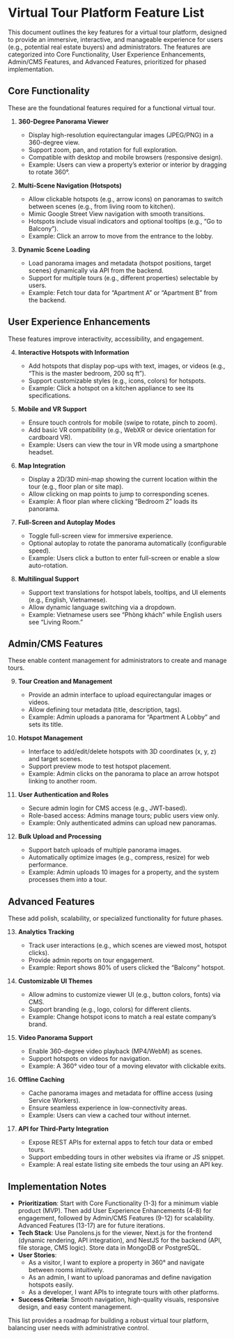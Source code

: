 # Virtual Tour Platform Feature List

This document outlines the key features for a virtual tour platform, designed to provide an immersive, interactive, and manageable experience for users (e.g., potential real estate buyers) and administrators. The features are categorized into Core Functionality, User Experience Enhancements, Admin/CMS Features, and Advanced Features, prioritized for phased implementation.

## Core Functionality
These are the foundational features required for a functional virtual tour.

1. **360-Degree Panorama Viewer**
   - Display high-resolution equirectangular images (JPEG/PNG) in a 360-degree view.
   - Support zoom, pan, and rotation for full exploration.
   - Compatible with desktop and mobile browsers (responsive design).
   - Example: Users can view a property’s exterior or interior by dragging to rotate 360°.

2. **Multi-Scene Navigation (Hotspots)**
   - Allow clickable hotspots (e.g., arrow icons) on panoramas to switch between scenes (e.g., from living room to kitchen).
   - Mimic Google Street View navigation with smooth transitions.
   - Hotspots include visual indicators and optional tooltips (e.g., “Go to Balcony”).
   - Example: Click an arrow to move from the entrance to the lobby.

3. **Dynamic Scene Loading**
   - Load panorama images and metadata (hotspot positions, target scenes) dynamically via API from the backend.
   - Support for multiple tours (e.g., different properties) selectable by users.
   - Example: Fetch tour data for “Apartment A” or “Apartment B” from the backend.

## User Experience Enhancements
These features improve interactivity, accessibility, and engagement.

4. **Interactive Hotspots with Information**
   - Add hotspots that display pop-ups with text, images, or videos (e.g., “This is the master bedroom, 200 sq ft”).
   - Support customizable styles (e.g., icons, colors) for hotspots.
   - Example: Click a hotspot on a kitchen appliance to see its specifications.

5. **Mobile and VR Support**
   - Ensure touch controls for mobile (swipe to rotate, pinch to zoom).
   - Add basic VR compatibility (e.g., WebXR or device orientation for cardboard VR).
   - Example: Users can view the tour in VR mode using a smartphone headset.

6. **Map Integration**
   - Display a 2D/3D mini-map showing the current location within the tour (e.g., floor plan or site map).
   - Allow clicking on map points to jump to corresponding scenes.
   - Example: A floor plan where clicking “Bedroom 2” loads its panorama.

7. **Full-Screen and Autoplay Modes**
   - Toggle full-screen view for immersive experience.
   - Optional autoplay to rotate the panorama automatically (configurable speed).
   - Example: Users click a button to enter full-screen or enable a slow auto-rotation.

8. **Multilingual Support**
   - Support text translations for hotspot labels, tooltips, and UI elements (e.g., English, Vietnamese).
   - Allow dynamic language switching via a dropdown.
   - Example: Vietnamese users see “Phòng khách” while English users see “Living Room.”

## Admin/CMS Features
These enable content management for administrators to create and manage tours.

9. **Tour Creation and Management**
   - Provide an admin interface to upload equirectangular images or videos.
   - Allow defining tour metadata (title, description, tags).
   - Example: Admin uploads a panorama for “Apartment A Lobby” and sets its title.

10. **Hotspot Management**
    - Interface to add/edit/delete hotspots with 3D coordinates (x, y, z) and target scenes.
    - Support preview mode to test hotspot placement.
    - Example: Admin clicks on the panorama to place an arrow hotspot linking to another room.

11. **User Authentication and Roles**
    - Secure admin login for CMS access (e.g., JWT-based).
    - Role-based access: Admins manage tours; public users view only.
    - Example: Only authenticated admins can upload new panoramas.

12. **Bulk Upload and Processing**
    - Support batch uploads of multiple panorama images.
    - Automatically optimize images (e.g., compress, resize) for web performance.
    - Example: Admin uploads 10 images for a property, and the system processes them into a tour.

## Advanced Features
These add polish, scalability, or specialized functionality for future phases.

13. **Analytics Tracking**
    - Track user interactions (e.g., which scenes are viewed most, hotspot clicks).
    - Provide admin reports on tour engagement.
    - Example: Report shows 80% of users clicked the “Balcony” hotspot.

14. **Customizable UI Themes**
    - Allow admins to customize viewer UI (e.g., button colors, fonts) via CMS.
    - Support branding (e.g., logo, colors) for different clients.
    - Example: Change hotspot icons to match a real estate company’s brand.

15. **Video Panorama Support**
    - Enable 360-degree video playback (MP4/WebM) as scenes.
    - Support hotspots on videos for navigation.
    - Example: A 360° video tour of a moving elevator with clickable exits.

16. **Offline Caching**
    - Cache panorama images and metadata for offline access (using Service Workers).
    - Ensure seamless experience in low-connectivity areas.
    - Example: Users can view a cached tour without internet.

17. **API for Third-Party Integration**
    - Expose REST APIs for external apps to fetch tour data or embed tours.
    - Support embedding tours in other websites via iframe or JS snippet.
    - Example: A real estate listing site embeds the tour using an API key.

## Implementation Notes
- **Prioritization**: Start with Core Functionality (1-3) for a minimum viable product (MVP). Then add User Experience Enhancements (4-8) for engagement, followed by Admin/CMS Features (9-12) for scalability. Advanced Features (13-17) are for future iterations.
- **Tech Stack**: Use Panolens.js for the viewer, Next.js for the frontend (dynamic rendering, API integration), and NestJS for the backend (API, file storage, CMS logic). Store data in MongoDB or PostgreSQL.
- **User Stories**:
  - As a visitor, I want to explore a property in 360° and navigate between rooms intuitively.
  - As an admin, I want to upload panoramas and define navigation hotspots easily.
  - As a developer, I want APIs to integrate tours with other platforms.
- **Success Criteria**: Smooth navigation, high-quality visuals, responsive design, and easy content management.

This list provides a roadmap for building a robust virtual tour platform, balancing user needs with administrative control.